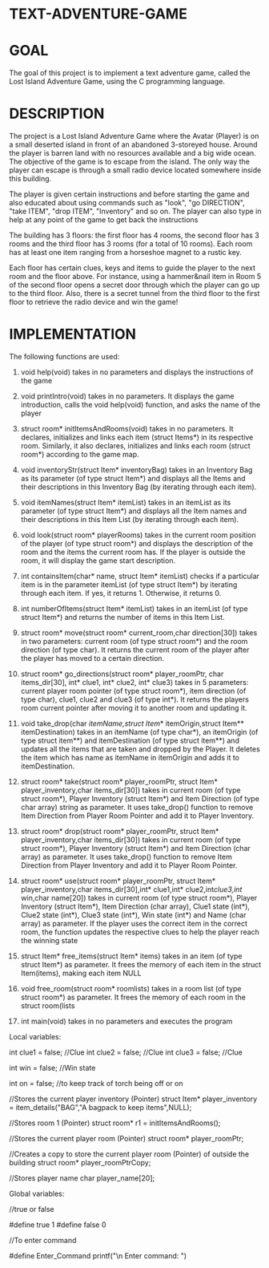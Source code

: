# TEXT-ADVENTURE-GAME

# GOAL
The goal of this project is to implement a text adventure game, called the Lost Island Adventure Game, using the C programming language. 

# DESCRIPTION
The project is a Lost Island Adventure Game where the Avatar (Player) is on a small deserted island in front of an abandoned 3-storeyed house. Around the player is barren land with no resources available and a big wide ocean. The objective of the game is to escape from the island. The only way the player can escape is through a small radio device located somewhere inside this building.

The player is given certain instructions and before starting the game and also educated about using commands such as "look", "go DIRECTION", "take ITEM", "drop ITEM", "Inventory" and so on. The player can also type in help at any point of the game to get back the instructions

The building has 3 floors: the first floor has 4 rooms, the second floor has 3 rooms and the third floor has 3 rooms (for a total of 10 rooms). Each room has at least one item ranging from a horseshoe magnet to a rustic key.

Each floor has certain clues, keys and items to guide the player to the next room and the floor above. For instance, using a hammer&nail item in Room 5 of the second floor opens a secret door through which the player can go up to the third floor. Also, there is a secret tunnel from the third floor to the first floor to retrieve the radio device and win the game!

# IMPLEMENTATION

The following functions are used:

1. void help(void)
takes in no parameters and displays the instructions of the game 

2. void printIntro(void)
takes in no parameters. It displays the game introduction, calls the void help(void) function, and asks the name of the player

3. struct room* initItemsAndRooms(void)
takes in no parameters. It declares, initializes and links each item (struct Items*) in its respective room. Similarly, it also declares, initializes and links each room (struct room*) according to the game map. 

4. void inventoryStr(struct Item* inventoryBag) 
takes in an Inventory Bag as its parameter (of type struct Item*) and displays all the Items and their descriptions in this Inventory Bag (by iterating through each item).


5. void itemNames(struct Item* itemList) 
takes in an itemList as its parameter (of type struct Item*) and displays all the Item names and their descriptions in this Item List (by iterating through each item).

6. void look(struct room* playerRooms)
takes in the current room position of the player (of type struct room*) and displays the description of the room and the items the current room has. If the player is outside the room, it will display the game start description.

7. int containsItem(char* name, struct Item* itemList) 
checks if a particular item is in the parameter itemList (of type struct Item*) by iterating through each item. If yes, it returns 1. Otherwise, it returns 0.

8. int numberOfItems(struct Item* itemList) 
takes in an itemList (of type struct Item*) and returns the number of items in this Item List.

9. struct room* move(struct room* current_room,char direction[30])
takes in two parameters: current room (of type struct room*) and the room direction (of type char). It returns the current room of the player after the player has moved to a certain direction.

10. struct room* go_directions(struct room* player_roomPtr, char items_dir[30], int* clue1, int* clue2, int* clue3)
takes in 5 parameters: current player room pointer (of type struct room*), item direction (of type char), clue1, clue2 and clue3 (of type int*). It returns the players room current pointer after moving it to another room and updating it. 

11. void take_drop(char *itemName,struct Item** itemOrigin,struct Item** itemDestination) 
takes in an itemName (of type char*), an itemOrigin (of type struct item**) and itemDestination (of type struct item**) and updates all the items that are taken and dropped by the Player. It deletes the item which has name as itemName in itemOrigin and adds it to itemDestination.



12. struct room* take(struct room* player_roomPtr, struct Item* player_inventory,char items_dir[30])
takes in current room (of type struct room*), Player Inventory (struct Item*) and Item Direction (of type char array) string as parameter. It uses take_drop() function to remove Item Direction from Player Room Pointer and add it to Player Inventory.

13. struct room* drop(struct room* player_roomPtr, struct Item* player_inventory,char items_dir[30])
takes in current room (of type struct room*), Player Inventory (struct Item*) and Item Direction (char array) as parameter. It uses take_drop() function to remove Item Direction from Player Inventory and add it to Player Room Pointer.


14. struct room* use(struct room* player_roomPtr, struct Item* player_inventory,char items_dir[30],int* clue1,int* clue2,int*clue3,int* win,char name[20]) 
takes in current room (of type struct room*), Player Inventory (struct Item*), Item Direction (char array), Clue1 state (int*), Clue2 state (int*), Clue3 state (int*), Win state (int*) and Name (char array) as parameter. If the player uses the correct item in the correct room, the function updates the respective clues to help the player reach the winning state

15. struct Item* free_items(struct Item* items)
takes in an item (of type struct Item*) as parameter. It frees the memory of each item in the struct Item(items), making each item NULL

16. void free_room(struct room* roomlists)
takes in a room list (of type struct room*) as parameter. It frees the memory of each room in the struct room(lists

17. int main(void)
takes in no parameters and executes the program 



Local variables:

 int clue1 = false; //Clue 
 int clue2 = false; //Clue
 int clue3 = false; //Clue
 
 int win = false; //Win state
 
 int on = false; //to keep track of torch being off or on

 //Stores the current player inventory (Pointer)
  struct Item* player_inventory = item_details("BAG","A bagpack to keep items",NULL);

 //Stores room 1 (Pointer)
  struct room* r1 = initItemsAndRooms();

//Stores the current player room (Pointer)
  struct room* player_roomPtr;

//Creates a copy to store the current player room (Pointer) of outside the building
  struct room* player_roomPtrCopy;

//Stores player name
  char player_name[20];


Global variables:

//true or false

#define true 1
#define false 0

//To enter command

#define Enter_Command printf("\n Enter command: ")
